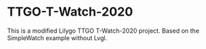 # TTGO-T-Watch-2020
This is a modified Lilygo TTGO T-Watch-2020 project. Based on the SimpleWatch example without Lvgl.
